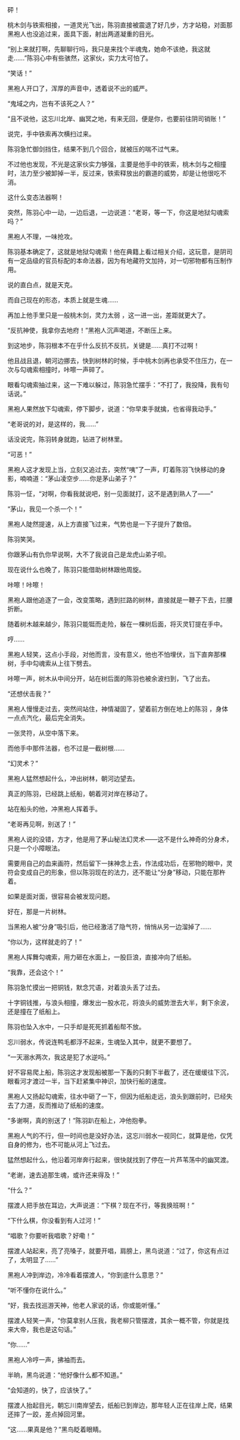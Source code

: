 砰！

桃木剑与铁索相接，一道灵光飞出，陈羽直接被震退了好几步，方才站稳，对面那黑袍人也没追过来，面具下面，射出两道凝重的目光。

“别上来就打啊，先聊聊行吗，我只是来找个半魂鬼，她命不该绝，我这就走……”陈羽心中有些骇然，这家伙，实力太可怕了。

“笑话！”

黑袍人开口了，浑厚的声音中，透着说不出的威严。

“鬼域之内，岂有不该死之人？”

“且不说他，这忘川北岸、幽冥之地，有来无回，便是你，也要前往阴司销账！”

说完，手中铁索再次横扫过来。

陈羽急忙御剑挡住，结果不到几个回合，就被压的喘不过气来。

不过他也发现，不光是这家伙实力够强，主要是他手中的铁索，桃木剑与之相撞时，法力至少被卸掉一半，反过来，铁索释放出的霸道的威势，却是让他很吃不消。

这什么变态法器啊！

突然，陈羽心中一动，一边后退，一边说道：“老哥，等一下，你这是地狱勾魂索吗？”

黑袍人不理，一味抢攻。

陈羽基本确定了，这就是地狱勾魂索！他在典籍上看过相关介绍，这玩意，是阴司有一定品级的官员标配的本命法器，因为有地藏符文加持，对一切邪物都有压制作用。

说的直白点，就是天克。

而自己现在的形态，本质上就是生魂……

再加上他手里只是一般桃木剑，灵力太弱 ，这一进一出，差距就更大了。

“反抗神使，我拿你去地府！”黑袍人沉声喝道，不断压上来。

到这地步，陈羽根本不在乎什么反抗不反抗，关键是……真打不过啊！

他且战且退，朝河边挪去，快到树林的时候，手中桃木剑再也承受不住压力，在一次与勾魂索相撞时，咔嚓一声碎了。

眼看勾魂索抽过来，这一下难以躲过，陈羽急忙摆手：“不打了，我投降，我有句话说。”

黑袍人果然放下勾魂索，停下脚步，说道：“你早束手就擒，也省得我动手。”

“老哥说的对，是这样的，我……”

话没说完，陈羽转身就跑，钻进了树林里。

“可恶！”

黑袍人这才发现上当，立刻又追过去，突然“咦”了一声，盯着陈羽飞快移动的身影，喃喃道：“茅山凌空步……你是茅山弟子？”

陈羽一怔，“对啊，你看我就说吧，别一见面就打，这不是遇到熟人了——”

“茅山，我见一个杀一个！”

黑袍人陡然提速，从上方直接飞过来，气势也是一下子提升了数倍。

陈羽笑哭。

你跟茅山有仇你早说啊，大不了我说自己是龙虎山弟子呗。

现在说什么也晚了，陈羽只能借助树林跟他周旋。

咔嚓！咔嚓！

黑袍人跟他追逐了一会，改变策略，遇到拦路的树林，直接就是一鞭子下去，拦腰折断。

随着树木越来越少，陈羽只能铤而走险，躲在一棵树后面，将灭灵钉提在手中。

哼……

黑袍人轻笑，这点小手段，对他而言，没有意义，他也不怕埋伏，当下直奔那棵树，手中勾魂索从上往下劈去。

咔嚓一声，树木从中间分开，站在树后面的陈羽也被余波扫到，飞了出去。

“还想伏击我？”

黑袍人慢慢走过去，突然间站住，神情凝固了，望着前方倒在地上的陈羽 ，身体一点点汽化，最后完全消失。

一张灵符，从空中落下来。

而他手中那件法器，也不过是一截树根……

“幻灵术？”

黑袍人猛然想起什么，冲出树林，朝河边望去。

真正的陈羽，已经跳上纸船，朝着河对岸在移动了。

站在船头的他，冲黑袍人挥着手。

“老哥再见啊，别送了！”

黑袍人说的没错，方才，他是用了茅山秘法幻灵术——这不是什么神奇的分身术，只是一个小障眼法。

需要用自己的血来画符，然后留下一抹神念上去，作法成功后，在邪物的眼中，灵符会变成自己的形象，但以陈羽现在的法力，还不能让“分身”移动，只能在那杵着。

如果是面对面，很容易会被发现问题。

好在，那是一片树林。

当黑袍人被“分身”吸引后，他已经激活了隐气符，悄悄从另一边溜掉了……

“你以为，这样就走的了！”

黑袍人挥舞勾魂索，用力砸在水面上，一股巨浪，直接冲向了纸船。

“我靠，还会这个！”

陈羽急忙摸出一把铜钱，默念咒语，对着浪头丢了过去。

十字铜钱推，与浪头相撞，爆发出一股水花，将浪头的威势泄去大半，剩下余波，还是撞在了纸船上。

陈羽也坠入水中，一只手却是死死抓着船帮不放。

忘川弱水，传说连鸭毛都浮不起来，生魂坠入其中，就更不要想了。

“一天溺水两次，我这是犯了水逆吗。”

好不容易爬上船，陈羽这才发现船被那一下轰的只剩下半截了，还在缓缓往下沉，眼看河才渡过一半，当下赶紧集中神识，加快行船的速度。

黑袍人又扬起勾魂索，往水中砸了一下，但因为纸船走远，浪头到跟前时，已经失去了力道，反而推动了纸船的速度。

“多谢啊，真的别送了！”陈羽趴在船上，冲他抱拳。

黑袍人气的不行，但一时间也是没好办法，这忘川弱水一视同仁，就算是他，仅凭自身的修为，也不可能从河上飞过去。

猛然想起什么，他沿着河岸奔行起来，很快就找到了停在一片芦苇荡中的幽冥渡。

“老谢，速去追那生魂，或许还来得及！”

“什么？”

摆渡人把手放在耳边，大声说道：“下棋？现在不行，等我换班啊！”

“下什么棋，你没看到有人过河！”

“唱歌？你要听我唱歌？好嘞！”

摆渡人站起来，亮了亮嗓子，就要开唱，肩膀上，黑鸟说道：“过了，你这有点过了，太明显了……”

黑袍人冲到岸边，冷冷看着摆渡人，“你到底什么意思？”

“听不懂你在说什么。”

“好，我去找巡游天神，他老人家说的话，你或能听懂。”

摆渡人轻笑一声，“你莫拿别人压我，我老柳只管摆渡，其余一概不管，你就是找来大帝，我也是这句话。”

“你……”

黑袍人冷哼一声，拂袖而去。

半晌，黑鸟说道：“他好像什么都不知道。”

“会知道的，快了，应该快了。”

摆渡人抬起目光，朝忘川南岸望去，纸船已到岸边，那年轻人正在往岸上爬，结果还摔了一跤，差点掉回河里。

“这……果真是他？”黑鸟眨着眼睛。
